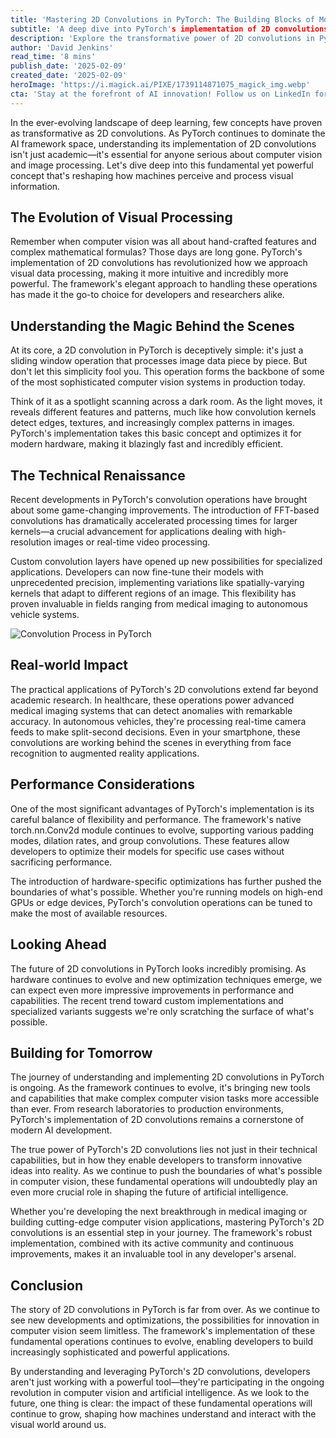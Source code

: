```yaml
---
title: 'Mastering 2D Convolutions in PyTorch: The Building Blocks of Modern Computer Vision'
subtitle: 'A deep dive into PyTorch's implementation of 2D convolutions and their impact on computer vision'
description: 'Explore the transformative power of 2D convolutions in PyTorch, from their fundamental principles to cutting-edge applications in computer vision. Learn how these essential operations are revolutionizing everything from medical imaging to autonomous vehicles, and discover why mastering them is crucial for anyone serious about AI development.'
author: 'David Jenkins'
read_time: '8 mins'
publish_date: '2025-02-09'
created_date: '2025-02-09'
heroImage: 'https://i.magick.ai/PIXE/1739114871075_magick_img.webp'
cta: 'Stay at the forefront of AI innovation! Follow us on LinkedIn for more in-depth technical insights, latest developments in PyTorch, and expert perspectives on the future of computer vision.'
---
```


In the ever-evolving landscape of deep learning, few concepts have proven as transformative as 2D convolutions. As PyTorch continues to dominate the AI framework space, understanding its implementation of 2D convolutions isn't just academic—it's essential for anyone serious about computer vision and image processing. Let's dive deep into this fundamental yet powerful concept that's reshaping how machines perceive and process visual information.

## The Evolution of Visual Processing

Remember when computer vision was all about hand-crafted features and complex mathematical formulas? Those days are long gone. PyTorch's implementation of 2D convolutions has revolutionized how we approach visual data processing, making it more intuitive and incredibly more powerful. The framework's elegant approach to handling these operations has made it the go-to choice for developers and researchers alike.

## Understanding the Magic Behind the Scenes

At its core, a 2D convolution in PyTorch is deceptively simple: it's just a sliding window operation that processes image data piece by piece. But don't let this simplicity fool you. This operation forms the backbone of some of the most sophisticated computer vision systems in production today.

Think of it as a spotlight scanning across a dark room. As the light moves, it reveals different features and patterns, much like how convolution kernels detect edges, textures, and increasingly complex patterns in images. PyTorch's implementation takes this basic concept and optimizes it for modern hardware, making it blazingly fast and incredibly efficient.

## The Technical Renaissance

Recent developments in PyTorch's convolution operations have brought about some game-changing improvements. The introduction of FFT-based convolutions has dramatically accelerated processing times for larger kernels—a crucial advancement for applications dealing with high-resolution images or real-time video processing.

Custom convolution layers have opened up new possibilities for specialized applications. Developers can now fine-tune their models with unprecedented precision, implementing variations like spatially-varying kernels that adapt to different regions of an image. This flexibility has proven invaluable in fields ranging from medical imaging to autonomous vehicle systems.

![Convolution Process in PyTorch](https://i.magick.ai/PIXE/1739114871075_magick_img.webp)

## Real-world Impact

The practical applications of PyTorch's 2D convolutions extend far beyond academic research. In healthcare, these operations power advanced medical imaging systems that can detect anomalies with remarkable accuracy. In autonomous vehicles, they're processing real-time camera feeds to make split-second decisions. Even in your smartphone, these convolutions are working behind the scenes in everything from face recognition to augmented reality applications.

## Performance Considerations

One of the most significant advantages of PyTorch's implementation is its careful balance of flexibility and performance. The framework's native torch.nn.Conv2d module continues to evolve, supporting various padding modes, dilation rates, and group convolutions. These features allow developers to optimize their models for specific use cases without sacrificing performance.

The introduction of hardware-specific optimizations has further pushed the boundaries of what's possible. Whether you're running models on high-end GPUs or edge devices, PyTorch's convolution operations can be tuned to make the most of available resources.

## Looking Ahead

The future of 2D convolutions in PyTorch looks incredibly promising. As hardware continues to evolve and new optimization techniques emerge, we can expect even more impressive improvements in performance and capabilities. The recent trend toward custom implementations and specialized variants suggests we're only scratching the surface of what's possible.

## Building for Tomorrow

The journey of understanding and implementing 2D convolutions in PyTorch is ongoing. As the framework continues to evolve, it's bringing new tools and capabilities that make complex computer vision tasks more accessible than ever. From research laboratories to production environments, PyTorch's implementation of 2D convolutions remains a cornerstone of modern AI development.

The true power of PyTorch's 2D convolutions lies not just in their technical capabilities, but in how they enable developers to transform innovative ideas into reality. As we continue to push the boundaries of what's possible in computer vision, these fundamental operations will undoubtedly play an even more crucial role in shaping the future of artificial intelligence.

Whether you're developing the next breakthrough in medical imaging or building cutting-edge computer vision applications, mastering PyTorch's 2D convolutions is an essential step in your journey. The framework's robust implementation, combined with its active community and continuous improvements, makes it an invaluable tool in any developer's arsenal.

## Conclusion

The story of 2D convolutions in PyTorch is far from over. As we continue to see new developments and optimizations, the possibilities for innovation in computer vision seem limitless. The framework's implementation of these fundamental operations continues to evolve, enabling developers to build increasingly sophisticated and powerful applications.

By understanding and leveraging PyTorch's 2D convolutions, developers aren't just working with a powerful tool—they're participating in the ongoing revolution in computer vision and artificial intelligence. As we look to the future, one thing is clear: the impact of these fundamental operations will continue to grow, shaping how machines understand and interact with the visual world around us.
